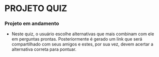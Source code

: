 # PROJETO QUIZ

### Projeto em andamento 

 - Neste quiz, o usuário escolhe alternativas que mais combinam com ele em perguntas prontas. Posteriormente é gerado um link que será compartilhado com seus amigos e estes, por sua vez, devem acertar a alternativa correta para pontuar.

